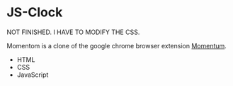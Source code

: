 # JS-Clock

NOT FINISHED. I HAVE TO MODIFY THE CSS.

Momentom is a clone of the google chrome browser extension [Momentum](https://chrome.google.com/webstore/detail/momentum/laookkfknpbbblfpciffpaejjkokdgca?hl=en).

- HTML
- CSS
- JavaScript
